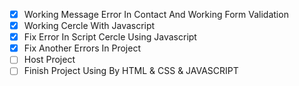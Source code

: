 - [x] Working Message Error In Contact And Working Form Validation
- [x] Working Cercle With Javascript
- [x] Fix Error In Script Cercle Using Javascript
- [x] Fix Another Errors In Project
- [ ] Host Project
- [ ] Finish Project Using By HTML & CSS & JAVASCRIPT
